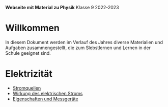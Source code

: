 **Webseite mit Material zu Physik**
	Klasse 9 2022-2023

# Willkommen

In diesem Dokument werden im Verlauf des Jahres diverse Materialien und Aufgaben zusammengestellt, die zum Slebstlernen und Lernen in der Schule geeignet sind.

# Elektrizität


- [Stromquellen](01_Stromquellen.slides.md)
- [Wirkung des elektrischen Stroms](02_elektrischer_Strom.md)
- [Eigenschaften und Messgeräte](03_elektrischer_Strom_groeßen_messgeraete.md)
